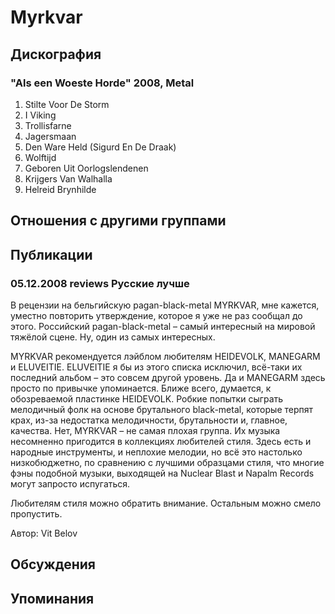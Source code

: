 # Myrkvar



## Дискография

### "Als een Woeste Horde" 2008, Metal

01. Stilte Voor De Storm
02. I Viking
03. Trollisfarne
04. Jagersmaan
05. Den Ware Held (Sigurd En De Draak)
06. Wolftijd
07. Geboren Uit Oorlogslendenen
08. Krijgers Van Walhalla
09. Helreid Brynhilde


## Отношения с другими группами


## Публикации

### 05.12.2008 reviews Русские лучше

<P>В рецензии на бельгийскую pagan-black-metal MYRKVAR, мне кажется, уместно повторить утверждение, которое я уже не раз сообщал до этого. Российский pagan-black-metal – самый интересный на мировой тяжёлой сцене. Ну, один из самых интересных.</P>
<P>MYRKVAR рекомендуется лэйблом любителям HEIDEVOLK, MANEGARM и ELUVEITIE. ELUVEITIE я бы из этого списка исключил, всё-таки их последний альбом – это совсем другой уровень. Да и MANEGARM здесь просто по привычке упоминается. Ближе всего, думается, к обозреваемой пластинке HEIDEVOLK. Робкие попытки сыграть мелодичный фолк на основе брутального black-metal, которые терпят крах, из-за недостатка мелодичности, брутальности и, главное, качества. Нет, MYRKVAR – не самая плохая группа. Их музыка несомненно пригодится в коллекциях любителей стиля. Здесь есть и народные инструменты, и неплохие мелодии, но всё это настолько низкобюджетно, по сравнению с лучшими образцами стиля, что многие фэны подобной музыки, выходящей на Nuclear Blast и Napalm Records могут запросто испугаться.</P>
<P>Любителям стиля можно обратить внимание. Остальным можно смело пропустить.</P>
Автор: Vit Belov


## Обсуждения


## Упоминания

